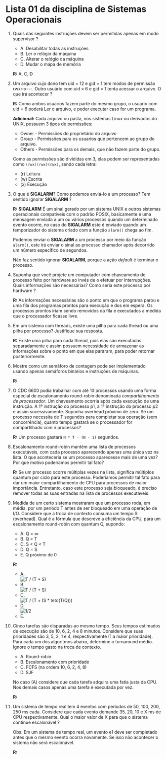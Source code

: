 # Lista 01 da disciplina de Sistemas Operacionais

1. Quais das seguintes instruções devem ser permitidas apenas em modo supervisor ?

    - A. Desabilitar todas as instruções
    - B. Ler o relógio da máquina
    - C. Alterar o relógio da máquina
    - D. Mudar o mapa de memória

    **R:** A, C, D

2. Um arquivo cujo dono tem uid = 12 e gid = 1 tem modos de permissão rwxr-x---.
   Outro usuário com uid = 6 e gid = 1 tenta acessar o arquivo. O que irá acontecer ?

    **R:** Como ambos usuarios fazem parte do mesmo grupo, o usuario com uid = 6 poderá
    Ler o arquivo, e poder executar caso for um programa.

    **Adicional:**
    Cada arquivo ou pasta, nos sistemas Linux ou derivados do UNIX, possuem 3 tipos de
    permissões:

    - Owner - Permissões do proprietário do arquivo
    - Group - Permissões para os usuarios que pertencem ao grupo do arquivo.
    - Others - Permissões para os demais, que não fazem parte do grupo.

    Como as permissões são divididas em 3, elas podem ser representadas como `(rwx)(rwx)(rwx)`, sendo cada letra:

    - (r) Leitura
    - (w) Escrita
    - (x) Execução

3. O que é **SIGALARM**? Como podemos enviá-lo a um processo?
   Tem sentido ignorar **SIGALARM** ?

    **R:** **SIGALARM** É um sinal gerado por um sistema UNIX e outros sistemas operacionais
    compativeis com o padrão POSIX, basicamente é uma mensagem enviada a um ou vários processos quando um determinado evento ocorre, no caso do **SIGALARM** este é enviado
    quando um temporizador do sistema criado com a função `alarm()` chega ao fim.

    Podemos enviar o **SIGALARM** a um processo por meio da função `alarm()`, este irá
    enviar o sinal ao processo chamador após decorrido um número especifico de segundos.

    Não faz sentido ignorar **SIGALARM**, porque a ação _default_ é terminar o processo.

4. Suponha que você projete um computador com chaveamento de processo feito por hardware
   ao invés de o efetuar por interrupções. Quais informações são necessárias?
   Como seria este processo por hardware ?

    **R:** As informações necessárias são o ponto em que o programa parou e uma fila dos
    programas prontos para execução e dos em espera. Os processos prontos iriam sendo removidos da fila e executados a medida que o processador ficasse livre.

5. Em um sistema com threads, existe uma pilha para cada thread ou uma pilha por processo?
   Justifique sua resposta.

    **R:** Existe uma pilha para cada thread, pois elas são executadas separadamente e assim
    possuem necessidade de armazenar as informações sobre o ponto em que elas pararam, para poder retornar posteriormente.

6. Mostre como um semáforo de contagem pode ser implementado usando apenas semáforos
   binários e instruções de máquinas.

    **R:**

7. O CDC 6600 podia trabalhar com até 10 processos usando uma forma especial de
   escalonamento round-robin denominada _compartilhamento de processador_.
   Um chaveamento ocorria após cada execução de uma instrução. A 1ª instrução do processo
   p1, a 1ª instrução do processo p2 e assim sucessivamente. Suponha overhead próximo de
   zero. Se um processo necessita de T segundos para completar sua operação (sem
   concorrência), quanto tempo gastará se o processador for compartilhado com n processos?

    **R:** Um processo gastará `N * T - (N - 1)` segundos.

8. Escalonamento round-robin mantém uma lista de processos executáveis, com cada processo
   aparecendo apenas uma única vez na lista. O que aconteceria se um processo aparecesse
   mais de uma vez? Por que motivo poderíamos permitir tal fato?

    **R:** Se um processo ocorre múltiplas vezes na lista, significa múltiplos quantum por
    ciclo para este processo. Poderiamos permitir tal fato para dar um maior
    compartilhamento de CPU para processos de maior importância. Entretanto, caso este
    processo seja bloqueado, é preciso remover todas as suas entradas na lista de processos
    executáveis.

9. Medida de um certo sistema mostraram que um processo roda, em média, por um período T
   antes de ser bloqueado em uma operação de I/O. Considere que a troca de contexto
   consuma um tempo S (overhead). Qual é a fórmula que descreve a eficiência da CPU,
   para um escalonamento round-robin com quantum Q, supondo:

    - A. Q = &infin;
    - B. Q > T
    - C. S < Q < T
    - D. Q = S
    - E. Q próximo de 0

    **R:**

    - A. <br>![T / (T + S)](https://latex.codecogs.com/png.latex?\frac{T}{T+S})
    - B. <br>![T / (T + S)](https://latex.codecogs.com/png.latex?\frac{T}{T+S})
    - C. <br>![T / (T + (S * teto(T/Q)))](<https://latex.codecogs.com/png.latex?\frac{T}{T+S*\left&space;\lceil&space;(T/Q)&space;\right&space;\rceil}>)
    - D. <br>![1/2](https://latex.codecogs.com/png.latex?\frac{T}{T+T}&space;=&space;\frac{1}{2})
    - E.

10. Cinco tarefas são disparadas ao mesmo tempo. Seus tempos estimados de
    execução são de 10, 6, 2, 4 e 8 minutos. Considere que suas prioridades são 3, 5, 2, 1
    e 4, respectivamente (1 a maior prioridade). Para cada um dos algoritmos abaixo,
    determine o turnaround médio. Ignore o tempo gasto na troca de contexto.

    - A. Round-robin
    - B. Escalonamento com prioridade
    - C. FCFS (na ordem 10, 6, 2, 4, 8)
    - D. SJF

    No caso (A) considere que cada tarefa adquira uma fatia justa da CPU. Nos demais casos apenas uma tarefa é executada por vez.

    **R:**

11. Um sistema de tempo real tem 4 eventos com períodos de 50, 100, 200, 250 ms cada.
    Considere que cada evento demande 35, 20, 10 e X ms de CPU respectivamente.
    Qual o maior valor de X para que o sistema continue escalonável ?

    Obs: Em um sistema de tempo real, um evento e1 deve ser completado antes que o mesmo
    evento ocorra novamente. Se isso não acontecer o sistema não será escalonável.

    **R:**
